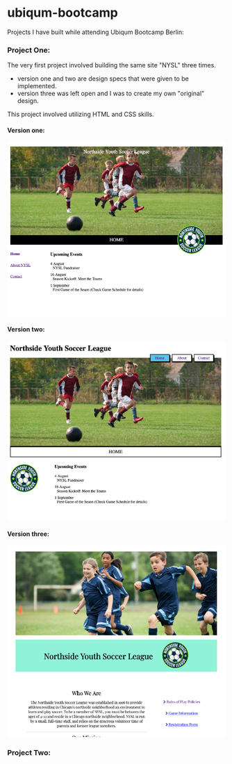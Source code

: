# ubiqum-bootcamp

Projects I have built while attending Ubiqum Bootcamp Berlin:

### Project One:

The very first project involved building the same site "NYSL" three times.
- version one and two are design specs that were given to be implemented.
- version three was left open and I was to create my own "original" design.

This project involved utilizing HTML and CSS skills.

#### Version one:
![Alt text](project_screenshots/nysl_v1.png "Version One")

#### Version two:
![Alt text](project_screenshots/nysl_v2.png "Version One")

#### Version three:
![Alt text](project_screenshots/nysl_v3.png "Version One")

### Project Two:

